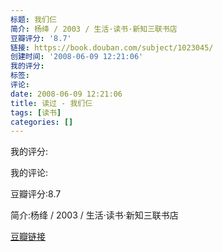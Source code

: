 ```yaml
---
标题: 我们仨
简介: 杨绛 / 2003 / 生活·读书·新知三联书店
豆瓣评分: '8.7'
链接: https://book.douban.com/subject/1023045/
创建时间: '2008-06-09 12:21:06'
我的评分:
标签:
评论:
date: 2008-06-09 12:21:06
title: 读过 - 我们仨
tags: [读书]
categories: []
---
```


我的评分:

我的评论:

豆瓣评分:8.7

简介:杨绛 / 2003 / 生活·读书·新知三联书店

[豆瓣链接](https://book.douban.com/subject/1023045/)

